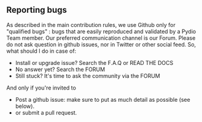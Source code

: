 ## Reporting bugs 

As described in the main contribution rules, we use Github only for "qualified bugs" : bugs that are easily reproduced and validated by a Pydio Team member. Our preferred communication channel is our Forum. Please do not ask question in github issues, nor in Twitter or other social feed.
So, what should I do in case of:

* Install or upgrade issue? Search the F.A.Q or READ THE DOCS
* No answer yet? Search the FORUM
* Still stuck? It's time to ask the community via the FORUM

And only if you're invited to

* Post a github issue: make sure to put as much detail as possible (see below).
* or submit a pull request.

